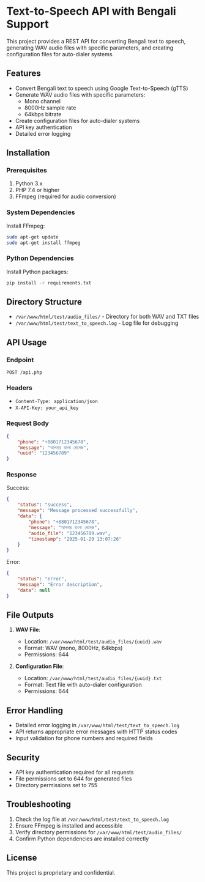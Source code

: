 # Text-to-Speech API with Bengali Support

This project provides a REST API for converting Bengali text to speech, generating WAV audio files with specific parameters, and creating configuration files for auto-dialer systems.

## Features

- Convert Bengali text to speech using Google Text-to-Speech (gTTS)
- Generate WAV audio files with specific parameters:
  - Mono channel
  - 8000Hz sample rate
  - 64kbps bitrate
- Create configuration files for auto-dialer systems
- API key authentication
- Detailed error logging

## Installation

### Prerequisites

1. Python 3.x
2. PHP 7.4 or higher
3. FFmpeg (required for audio conversion)

### System Dependencies

Install FFmpeg:
```bash
sudo apt-get update
sudo apt-get install ffmpeg
```

### Python Dependencies

Install Python packages:
```bash
pip install -r requirements.txt
```

## Directory Structure

- `/var/www/html/test/audio_files/` - Directory for both WAV and TXT files
- `/var/www/html/test/text_to_speech.log` - Log file for debugging

## API Usage

### Endpoint

```
POST /api.php
```

### Headers

- `Content-Type: application/json`
- `X-API-Key: your_api_key`

### Request Body

```json
{
    "phone": "+8801712345678",
    "message": "আপনার বাংলা মেসেজ",
    "uuid": "123456789"
}
```

### Response

Success:
```json
{
    "status": "success",
    "message": "Message processed successfully",
    "data": {
        "phone": "+8801712345678",
        "message": "আপনার বাংলা মেসেজ",
        "audio_file": "123456789.wav",
        "timestamp": "2025-01-29 13:07:26"
    }
}
```

Error:
```json
{
    "status": "error",
    "message": "Error description",
    "data": null
}
```

## File Outputs

1. **WAV File**: 
   - Location: `/var/www/html/test/audio_files/{uuid}.wav`
   - Format: WAV (mono, 8000Hz, 64kbps)
   - Permissions: 644

2. **Configuration File**:
   - Location: `/var/www/html/test/audio_files/{uuid}.txt`
   - Format: Text file with auto-dialer configuration
   - Permissions: 644

## Error Handling

- Detailed error logging in `/var/www/html/test/text_to_speech.log`
- API returns appropriate error messages with HTTP status codes
- Input validation for phone numbers and required fields

## Security

- API key authentication required for all requests
- File permissions set to 644 for generated files
- Directory permissions set to 755

## Troubleshooting

1. Check the log file at `/var/www/html/test/text_to_speech.log`
2. Ensure FFmpeg is installed and accessible
3. Verify directory permissions for `/var/www/html/test/audio_files/`
4. Confirm Python dependencies are installed correctly

## License

This project is proprietary and confidential.
